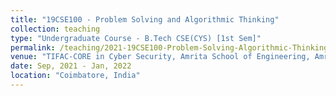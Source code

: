 ```yaml
---
title: "19CSE100 - Problem Solving and Algorithmic Thinking"
collection: teaching
type: "Undergraduate Course - B.Tech CSE(CYS) [1st Sem]"
permalink: /teaching/2021-19CSE100-Problem-Solving-Algorithmic-Thinking
venue: "TIFAC-CORE in Cyber Security, Amrita School of Engineering, Amrita Vishwa Vidyapeetham"
date: Sep, 2021 - Jan, 2022
location: "Coimbatore, India"
---
```

